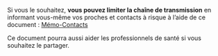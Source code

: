Si vous le souhaitez, **vous pouvez limiter la chaîne de transmission** en informant vous-même vos proches et contacts à risque à l’aide de ce document :
[Mémo-Contacts](pense-bete.pdf)

Ce document pourra aussi aider les professionnels de santé
si vous souhaitez le partager.
